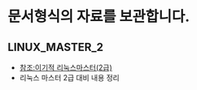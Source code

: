 # 문서형식의 자료를 보관합니다.

## LINUX_MASTER_2
  - [참조:이기적 리눅스마스터(2급)](https://www.youtube.com/playlist?list=PL6i7rGeEmTvp_MYm0zuiFe7COrM3endfu)
  - 리눅스 마스터 2급 대비 내용 정리
